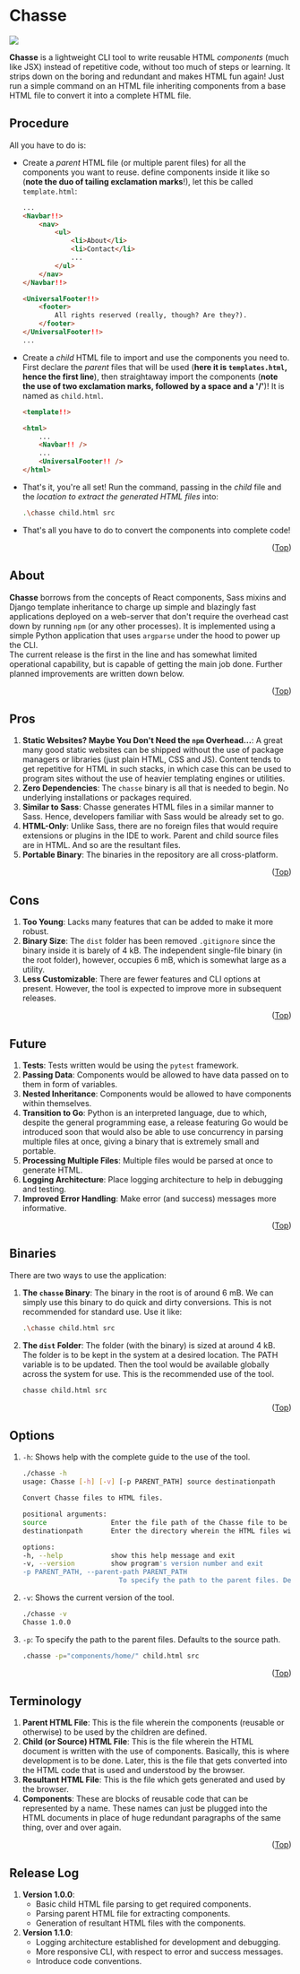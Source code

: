 # Chasse

<div id="top"></div>
<span>
    <img src="https://img.shields.io/badge/Python-FFD43B?style=for-the-badge&logo=python&logoColor=blue" />
</span>

**Chasse** is a lightweight CLI tool to write reusable HTML *components* (much like JSX) instead of repetitive code, without too much of steps or learning. It strips down on the boring and redundant and makes HTML fun again! Just run a simple command on an HTML file inheriting components from a base HTML file to convert it into a complete HTML file. 


## Procedure

All you have to do is:
- Create a *parent* HTML file (or multiple parent files) for all the components you want to reuse. define components inside it like so (**note the duo of tailing exclamation marks**!), let this be called `template.html`:
  
    ```html
    ...
    <Navbar!!>
        <nav>
            <ul>
                <li>About</li>
                <li>Contact</li>
                ...
            </ul>
        </nav>
    </Navbar!!>

    <UniversalFooter!!>
        <footer>
            All rights reserved (really, though? Are they?).
        </footer>
    </UniversalFooter!!>
    ...
    ```
- Create a *child* HTML file to import and use the components you need to. First declare the *parent* files that will be used (**here it is `templates.html`, hence the first line**), then straightaway import the components (**note the use of two exclamation marks, followed by a space and a '/'**)! It is named as `child.html`.
  
    ```html
    <template!!>
    
    <html>
        ...
        <Navbar!! />
        ...
        <UniversalFooter!! />
    </html>
    ```
- That's it, you're all set! Run the command, passing in the *child* file and the *location to extract the generated HTML files* into:
    ```sh
    .\chasse child.html src
    ```
- That's all you have to do to convert the components into complete code!
    
<p align="right">(<a href="#top">Top</a>)</p>


## About

**Chasse** borrows from the concepts of React components, Sass mixins and Django template inheritance to charge up simple and blazingly fast applications deployed on a web-server that don't require the overhead cast down by running `npm` (or any other processes). It is implemented using a simple Python application that uses `argparse` under the hood to power up the CLI. <br />
The current release is the first in the line and has somewhat limited operational capability, but is capable of getting the main job done. Further planned improvements are written down below.

<p align="right">(<a href="#top">Top</a>)</p>


## Pros

1. **Static Websites? Maybe You Don't Need the `npm` Overhead...**: A great many good static websites can be shipped without the use of package managers or libraries (just plain HTML, CSS and JS). Content tends to get repetitive for HTML in such stacks, in which case this can be used to program sites without the use of heavier templating engines or utilities.
1. **Zero Dependencies**: The `chasse` binary is all that is needed to begin. No underlying installations or packages required.
1. **Similar to Sass**: Chasse generates HTML files in a similar manner to Sass. Hence, developers familiar with Sass would be already set to go.
1. **HTML-Only**: Unlike Sass, there are no foreign files that would require extensions or plugins in the IDE to work. Parent and child source files are in HTML. And so are the resultant files.
1. **Portable Binary**: The binaries in the repository are all cross-platform.

<p align="right">(<a href="#top">Top</a>)</p>


## Cons

1. **Too Young**: Lacks many features that can be added to make it more robust.
1. **Binary Size**: The `dist` folder has been removed `.gitignore` since the binary inside it is barely of 4 kB. The independent single-file binary (in the root folder), however, occupies 6 mB, which is somewhat large as a utility.
1. **Less Customizable**: There are fewer features and CLI options at present. However, the tool is expected to improve more in subsequent releases.

<p align="right">(<a href="#top">Top</a>)</p>


## Future

1. **Tests**: Tests written would be using the `pytest` framework.
1. **Passing Data**: Components would be allowed to have data passed on to them in form of variables.
1. **Nested Inheritance**: Components would be allowed to have components within themselves.
1. **Transition to Go**: Python is an interpreted language, due to which, despite the general programming ease, a release featuring Go would be introduced soon that would also be able to use concurrency in parsing multiple files at once, giving a binary that is extremely small and portable.
1. **Processing Multiple Files**: Multiple files would be parsed at once to generate HTML.
1. **Logging Architecture**: Place logging architecture to help in debugging and testing.
1. **Improved Error Handling**: Make error (and success) messages more informative.

<p align="right">(<a href="#top">Top</a>)</p>


## Binaries

There are two ways to use the application:
1. **The `chasse` Binary**: The binary in the root is of around 6 mB. We can simply use this binary to do quick and dirty conversions. This is not recommended for standard use. Use it like:

    ```sh
    .\chasse child.html src
    ```
1. **The `dist` Folder**: The folder (with the binary) is sized at around 4 kB. The folder is to be kept in the system at a desired location. The PATH variable is to be updated. Then the tool would be available globally across the system for use. This is the recommended use of the tool.

    ```sh
    chasse child.html src
    ```

<p align="right">(<a href="#top">Top</a>)</p>


## Options

1. `-h`: Shows help with the complete guide to the use of the tool.
    ```sh
    ./chasse -h
    usage: Chasse [-h] [-v] [-p PARENT_PATH] source destinationpath

    Convert Chasse files to HTML files.

    positional arguments:
    source                Enter the file path of the Chasse file to be converted into an HTML file.
    destinationpath       Enter the directory wherein the HTML files will get stored.

    options:
    -h, --help            show this help message and exit
    -v, --version         show program's version number and exit
    -p PARENT_PATH, --parent-path PARENT_PATH
                            To specify the path to the parent files. Defaults to the source path.
    ```
1. `-v`: Shows the current version of the tool.
    ```sh
    ./chasse -v
    Chasse 1.0.0
    ```
1. `-p`: To specify the path to the parent files. Defaults to the source path.
    ```sh
    .chasse -p="components/home/" child.html src
    ```

<p align="right">(<a href="#top">Top</a>)</p>


## Terminology

1. **Parent HTML File**: This is the file wherein the components (reusable or otherwise) to be used by the children are defined.
1. **Child (or Source) HTML File**: This is the file wherein the HTML document is written with the use of components. Basically, this is where development is to be done. Later, this is the file that gets converted into the HTML code that is used and understood by the browser.
1. **Resultant HTML File**: This is the file which gets generated and used by the browser.
1. **Components**: These are blocks of reusable code that can be represented by a name. These names can just be plugged into the HTML documents in place of huge redundant paragraphs of the same thing, over and over again.

<p align="right">(<a href="#top">Top</a>)</p>


## Release Log

1. **Version 1.0.0**:
    - Basic child HTML file parsing to get required components.
    - Parsing parent HTML file for extracting components.
    - Generation of resultant HTML files with the components.
1. **Version 1.1.0**:
    - Logging architecture established for development and debugging.
    - More responsive CLI, with respect to error and success messages.
    - Introduce code conventions.
